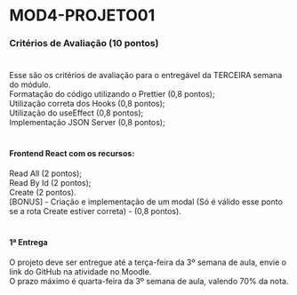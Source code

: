 # MOD4-PROJETO01

### Critérios de Avaliação (10 pontos)

#

Esse são os critérios de avaliação para o entregável da TERCEIRA semana do módulo.<br/>
Formatação do código utilizando o Prettier (0,8 pontos);<br/>
Utilização correta dos Hooks (0,8 pontos);<br/>
Utilização do useEffect (0,8 pontos);<br/>
Implementação JSON Server (0,8 pontos);<br/>

#

#### Frontend React com os recursos:

Read All (2 pontos);<br/>
Read By Id (2 pontos);<br/>
Create (2 pontos).<br/>
[BONUS] - Criação e implementação de um modal (Só é válido esse ponto se a rota Create estiver correta) - (0,8 pontos).<br/>

#

#### 1ª Entrega
O projeto deve ser entregue até a terça-feira da 3º semana de aula, envie o link do GitHub na atividade no Moodle.<br/>
O prazo máximo é quarta-feira da 3º semana de aula, valendo 70% da nota.
#
